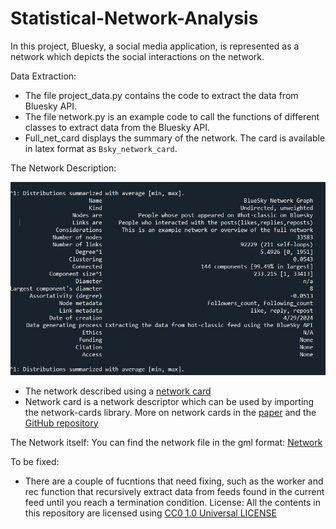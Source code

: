 # Statistical-Network-Analysis
In this project, Bluesky, a social media application, is represented as a network which depicts the social interactions on the network.

Data Extraction:
- The file project_data.py contains the code to extract the data from Bluesky API.
- The file network.py is an example code to call the functions of different classes to extract data from the Bluesky API.
- Full_net_card displays the summary of the network. The card is available in latex format as `Bsky_network_card`.
  

The Network Description:

  ![Network Card](full_net_card.png)
  
- The network described using a [network card](https://github.com/vgentela/Statistical-Network-Analysis/blob/main/Bsky_network_card.tex)
- Network card is a network descriptor which can be used by importing the network-cards library. More on network cards in the [paper](https://arxiv.org/abs/2206.00026) and the [GitHub repository](https://github.com/network-cards/network-cards)
  
The Network itself:
You can find the network file in the gml format: [Network](https://github.com/vgentela/Statistical-Network-Analysis/blob/main/n17.gml)

To be fixed:
- There are a couple of fucntions that need fixing, such as the worker and rec function that recursively extract data from feeds found in the current feed until you reach a termination condition.
License:
All the contents in this repository are licensed using [CC0 1.0 Universal LICENSE](https://github.com/vgentela/Statistical-Network-Analysis/blob/main/LICENSE)
